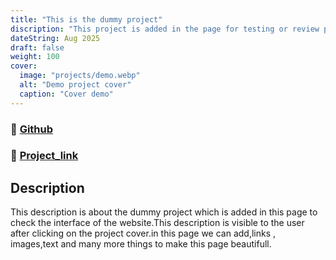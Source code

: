 ```yaml
---
title: "This is the dummy project"
discription: "This project is added in the page for testing or review purpose"
dateString: Aug 2025
draft: false
weight: 100
cover:
  image: "projects/demo.webp"
  alt: "Demo project cover"
  caption: "Cover demo"
---
```

### 🔗 [Github](https://github.com/Jatin-Asher/Portfolio_project)
### 🔗 [Project_link](https://jatin-asher.github.io/Portfolio_project/)
## Description
This description is about the dummy project which is added in this page to check the interface of the website.This description is visible to the user after clicking on the project cover.in this page we can add,links , images,text and many more things to make this page beautifull.